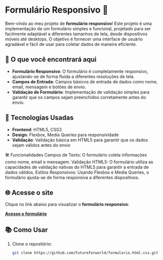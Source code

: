 # Formulário Responsivo 🎨

Bem-vindo ao meu projeto de **formulário responsivo**! Este projeto é uma implementação de um formulário simples e funcional, projetado para ser facilmente adaptável a diferentes tamanhos de tela, desde dispositivos móveis até desktops. O objetivo é fornecer uma interface de usuário agradável e fácil de usar para coletar dados de maneira eficiente.

## 🚀 O que você encontrará aqui
- **Formulário Responsivo**: O formulário é completamente responsivo, ajustando-se de forma fluida a diferentes resoluções de tela.
- **Campos de Entrada**: Campos básicos de entrada de dados como nome, email, mensagem e botões de envio.
- **Validação de Formulário**: Implementação de validação simples para garantir que os campos sejam preenchidos corretamente antes do envio.

## 💼 Tecnologias Usadas

- **Frontend**: HTML5, CSS3
- **Design**: Flexbox, Media Queries para responsividade
- **Validação**: Validação básica em HTML5 para garantir que os dados sejam válidos antes do envio

🛠️ Funcionalidades
Campos de Texto: O formulário coleta informações como nome, email e mensagem.
Validação HTML5: O formulário utiliza as capacidades de validação nativas do HTML5 para garantir a entrada de dados válidos.
Estilos Responsivos: Usando Flexbox e Media Queries, o formulário ajusta-se de forma responsiva a diferentes dispositivos.

## 🌐 Acesse o site
Clique no link abaixo para visualizar o **formulário responsivo**:

[**Acesse o formulário**](https://futureforworld.github.io/formulario.html.css/)  

## 📚 Como Usar

1. Clone o repositório:
   ```bash
   git clone https://github.com/Futureforworld/formulario.html.css.git


